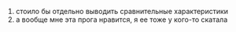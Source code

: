 1. стоило бы отдельно выводить сравнительные характеристики 
2. а вообще мне эта прога нравится, я ее тоже у кого-то скатала


